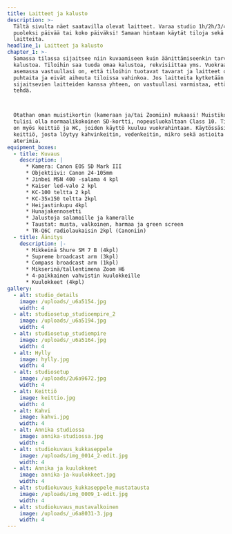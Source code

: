 ```yaml
---
title: Laitteet ja kalusto
description: >-
  Tältä sivulta näet saatavilla olevat laitteet. Varaa studio 1h/2h/3/4h,
  puoleksi päivää tai koko päiväksi! Samaan hintaan käytät tiloja sekä
  laitteita.
headline_1: Laitteet ja kalusto
chapter_1: >-
  Samassa tilassa sijaitsee niin kuvaamiseen kuin äänittämiseenkin tarvittavaa
  kalustoa. Tiloihin saa tuoda omaa kalustoa, rekvisiittaa yms. Vuokraajan
  asemassa vastuullasi on, että tiloihin tuotavat tavarat ja laitteet ovat
  puhtaita ja eivät aiheuta tiloissa vahinkoa. Jos laitteita kytketään studiolla
  sijaitsevien laitteiden kanssa yhteen, on vastuullasi varmistaa, että näin voi
  tehdä.



  Otathan oman muistikortin (kameraan ja/tai Zoomiin) mukaasi! Muistikortin
  tulisi olla normaalikokoinen SD-kortti, nopeusluokaltaan Class 10.​ Tiloissa
  on myös keittiö ja WC, joiden käyttö kuuluu vuokrahintaan. Käytössäsi on myös
  keittiö, josta löytyy kahvinkeitin, vedenkeitin, mikro sekä astioita ja
  aterimia.
equipment_boxes:
  - title: Kuvaus
    description: |
      * Kamera: Canon EOS 5D Mark III
      * Objektiivi: Canon 24-105mm
      * Jinbei MSN 400 -salama 4 kpl
      * Kaiser led-valo 2 kpl
      * KC-100 teltta 2 kpl
      * KC-35x150 teltta 2kpl
      * Heijastinkupu 4kpl
      * Hunajakennosetti
      * Jalustoja salamoille ja kameralle
      * Taustat: musta, valkoinen, harmaa ja green screen
      * TR-Q6C radiolaukaisin 2kpl (Canoniin)
  - title: Äänitys
    description: |-
      * Mikkeinä Shure SM 7 B (4kpl)
      * Supreme broadcast arm (3kpl)
      * Compass broadcast arm (1kpl)
      * Mikserinä/tallentimena Zoom H6
      * 4-paikkainen vahvistin kuulokkeille
      * Kuulokkeet (4kpl)
gallery:
  - alt: studio_details
    image: /uploads/_u6a5154.jpg
    width: 4
  - alt: studiosetup_studioempire_2
    image: /uploads/_u6a5194.jpg
    width: 4
  - alt: studiosetup_studiempire
    image: /uploads/_u6a5164.jpg
    width: 4
  - alt: Hylly
    image: hylly.jpg
    width: 4
  - alt: studiosetup
    image: /uploads/2u6a9672.jpg
    width: 4
  - alt: Keittiö
    image: keittio.jpg
    width: 4
  - alt: Kahvi
    image: kahvi.jpg
    width: 4
  - alt: Annika studiossa
    image: annika-studiossa.jpg
    width: 4
  - alt: studiokuvaus_kukkaseppele
    image: /uploads/img_0014_2-edit.jpg
    width: 4
  - alt: Annika ja kuulokkeet
    image: annika-ja-kuulokkeet.jpg
    width: 4
  - alt: studiokuvaus_kukkaseppele_mustatausta
    image: /uploads/img_0009_1-edit.jpg
    width: 4
  - alt: studiokuvaus_mustavalkoinen
    image: /uploads/_u6a8031-3.jpg
    width: 4
---
```


